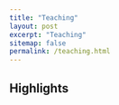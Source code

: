 ```yaml
---
title: "Teaching"
layout: post
excerpt: "Teaching"
sitemap: false
permalink: /teaching.html
---
```


## Highlights

